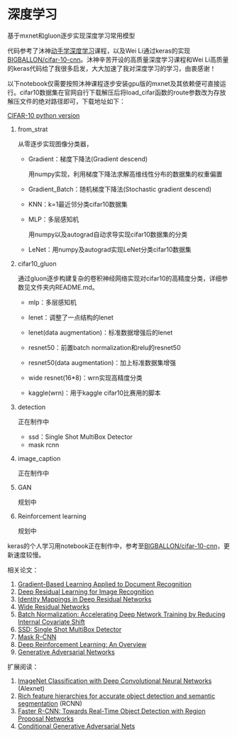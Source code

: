 # 深度学习

基于mxnet和gluon逐步实现深度学习常用模型

代码参考了沐神[动手学深度学习][2]课程，以及Wei Li通过keras的实现[BIGBALLON/cifar-10-cnn][1]。沐神辛苦开设的高质量深度学习课程和Wei Li高质量的keras代码给了我很多启发，大大加速了我对深度学习的学习，由衷感谢！

以下notebook仅需要按照沐神课程逐步安装gpu版的mxnet及其依赖便可直接运行。cifar10数据集在官网自行下载解压后将load_cifar函数的route参数改为存放解压文件的绝对路径即可，下载地址如下：

[CIFAR-10 python version](http://www.cs.toronto.edu/~kriz/cifar-10-python.tar.gz)

1. from_strat

    从零逐步实现图像分类器，

    - Gradient：梯度下降法(Gradient descend)

      用numpy实现，利用梯度下降法求解高维线性分布的数据集的权重偏置

    - Gradient_Batch：随机梯度下降法(Stochastic gradient descend)

    - KNN：k=1最近邻分类cifar10数据集

    - MLP：多层感知机

      用numpy以及autograd自动求导实现cifar10数据集的分类

    - LeNet：用numpy及autograd实现LeNet分类cifar10数据集

2. cifar10_gluon

    通过gluon逐步构建复杂的卷积神经网络实现对cifar10的高精度分类，详细参数见文件夹内README.md。

    - mlp：多层感知机

    - lenet：调整了一点结构的lenet

    - lenet(data augmentation)：标准数据增强后的lenet

    - resnet50：前置batch normalization和relu的resnet50

    - resnet50(data augmentation)：加上标准数据集增强

    - wide resnet(16\*8)：wrn实现高精度分类

    - kaggle(wrn)：用于kaggle cifar10比赛用的脚本

3. detection

    正在制作中

    - ssd：Single Shot MultiBox Detector
    - mask rcnn

4. image_caption

    正在制作中

5. GAN

    规划中

6. Reinforcement learning

    规划中

keras的个人学习用notebook正在制作中，参考至[BIGBALLON/cifar-10-cnn][1]，更新速度较慢。

相关论文：

1. [Gradient-Based Learning Applied to Document Recognition][8]
2. [Deep Residual Learning for Image Recognition][3]
3. [Identity Mappings in Deep Residual Networks][4]
4. [Wide Residual Networks][5]
5. [Batch Normalization: Accelerating Deep Network Training by Reducing Internal Covariate Shift][6]
6. [SSD: Single Shot MultiBox Detector][7]
7. [Mask R-CNN][12]
8. [Deep Reinforcement Learning: An Overview][13]
9. [Generative Adversarial Networks][15]

扩展阅读：

1. [ImageNet Classification with Deep Convolutional Neural Networks][9] (Alexnet)
2. [Rich feature hierarchies for accurate object detection and semantic segmentation][10] (RCNN)
3. [Faster R-CNN: Towards Real-Time Object Detection with Region Proposal Networks][11]
4. [Conditional Generative Adversarial Nets][14]

[1]: https://github.com/BIGBALLON/cifar-10-cnn
[2]: https://www.bilibili.com/video/av14327359/?from=search&amp;amp;amp;amp;amp;amp;amp;amp;amp;amp;amp;seid=4696511599201035761
[3]: https://arxiv.org/abs/1512.03385
[4]: https://arxiv.org/abs/1603.05027
[5]: https://arxiv.org/abs/1605.07146
[6]: https://arxiv.org/abs/1502.03167
[7]: https://arxiv.org/abs/1512.02325
[8]: http://yann.lecun.com/exdb/publis/pdf/lecun-01a.pdf
[9]: https://papers.nips.cc/paper/4824-imagenet-classification-with-deep-convolutional-neural-networks
[10]: https://arxiv.org/abs/1311.2524
[11]: https://arxiv.org/abs/1506.01497
[12]: https://arxiv.org/abs/1703.06870
[13]: https://arxiv.org/abs/1701.07274
[14]: https://arxiv.org/abs/1411.1784
[15]: https://arxiv.org/abs/1406.2661